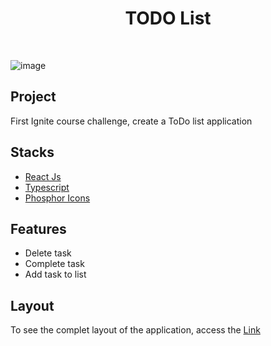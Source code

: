 <h1 align="center">TODO List</h1>
<br/>

![image](https://user-images.githubusercontent.com/53982668/215620058-1e2a2a2e-2169-4977-ba8e-2af3522b654b.png)



<h2>Project</h2>
<p>First Ignite course challenge, create a ToDo list application</p>

<h2>Stacks</h2>
<ul>
  <li><a href="https://pt-br.reactjs.org/">React Js</a></li>
  <li><a href="https://www.typescriptlang.org/">Typescript</a></li>
  <li><a href="https://phosphoricons.com/">Phosphor Icons</a></li>
</ul>

<h2>Features</h2>
<ul>
  <li>Delete task</li>
  <li>Complete task</li>
  <li>Add task to list</li>
</ul>

<h2>Layout</h2>
<p>To see the complet layout of the application, access the <a href="https://www.figma.com/file/cgXmogJOd6jmFlNrsEiDAG/ToDo-List-(Copy)?node-id=0%3A1&t=uVFMGUY9ibdrszwL-0">Link</a></p>
